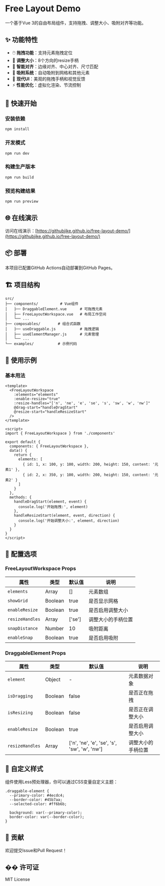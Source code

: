 # Free Layout Demo

一个基于Vue 3的自由布局组件，支持拖拽、调整大小、吸附对齐等功能。

## ✨ 功能特性

- 🖱️ **拖拽功能**：支持元素拖拽定位
- 📏 **调整大小**：8个方向的resize手柄
- 🎯 **智能对齐**：边缘对齐、中心对齐、尺寸匹配
- 📐 **吸附系统**：自动吸附到网格和其他元素
- 🎨 **现代UI**：美观的拖拽手柄和视觉反馈
- ⚡ **性能优化**：虚拟化渲染、节流控制

## 🚀 快速开始

### 安装依赖

```bash
npm install
```

### 开发模式

```bash
npm run dev
```

### 构建生产版本

```bash
npm run build
```

### 预览构建结果

```bash
npm run preview
```

## 🌐 在线演示

访问在线演示：[https://githubjike.github.io/free-layout-demo/](https://githubjike.github.io/free-layout-demo/)

## 📦 部署

本项目已配置GitHub Actions自动部署到GitHub Pages。

<!-- ### 自动部署

1. 推送到 `main` 或 `master` 分支
2. GitHub Actions自动构建和部署
3. 访问地址：`https://你的用户名.github.io/free-layout-demo`

### 手动部署

```bash
# 安装gh-pages
npm install -g gh-pages

# 构建并部署
npm run deploy
```

详细部署说明请查看 [DEPLOYMENT.md](./DEPLOYMENT.md) -->

## 🏗️ 项目结构

```
src/
├── components/          # Vue组件
│   ├── DraggableElement.vue      # 可拖拽元素
│   ├── FreeLayoutWorkspace.vue   # 布局工作空间
│   └── ...
├── composables/        # 组合式函数
│   ├── useDraggable.js           # 拖拽逻辑
│   ├── useElementManager.js      # 元素管理
│   └── ...
└── examples/           # 示例代码
```

## 🎯 使用示例

### 基本用法

```vue
<template>
  <FreeLayoutWorkspace
    :elements="elements"
    :enable-resize="true"
    :resize-handles="['n', 'ne', 'e', 'se', 's', 'sw', 'w', 'nw']"
    @drag-start="handleDragStart"
    @resize-start="handleResizeStart"
  />
</template>

<script>
import { FreeLayoutWorkspace } from './components'

export default {
  components: { FreeLayoutWorkspace },
  data() {
    return {
      elements: [
        { id: 1, x: 100, y: 100, width: 200, height: 150, content: '元素1' },
        { id: 2, x: 350, y: 100, width: 200, height: 150, content: '元素2' }
      ]
    }
  },
  methods: {
    handleDragStart(element, event) {
      console.log('开始拖拽:', element)
    },
    handleResizeStart(element, event, direction) {
      console.log('开始调整大小:', element, direction)
    }
  }
}
</script>
```

## 🔧 配置选项

### FreeLayoutWorkspace Props

| 属性 | 类型 | 默认值 | 说明 |
|------|------|--------|------|
| `elements` | Array | [] | 元素数组 |
| `showGrid` | Boolean | true | 是否显示网格 |
| `enableResize` | Boolean | true | 是否启用调整大小 |
| `resizeHandles` | Array | ['se'] | 调整大小的手柄位置 |
| `snapDistance` | Number | 10 | 吸附距离 |
| `enableSnap` | Boolean | true | 是否启用吸附 |

### DraggableElement Props

| 属性 | 类型 | 默认值 | 说明 |
|------|------|--------|------|
| `element` | Object | - | 元素数据对象 |
| `isDragging` | Boolean | false | 是否正在拖拽 |
| `isResizing` | Boolean | false | 是否正在调整大小 |
| `enableResize` | Boolean | true | 是否启用调整大小 |
| `resizeHandles` | Array | ['n', 'ne', 'e', 'se', 's', 'sw', 'w', 'nw'] | 调整大小的手柄位置 |

## 🎨 自定义样式

组件使用Less预处理器，你可以通过CSS变量自定义主题：

```less
.draggable-element {
  --primary-color: #4ecdc4;
  --border-color: #45b7aa;
  --selected-color: #ff6b6b;
  
  background: var(--primary-color);
  border-color: var(--border-color);
}
```

## 🤝 贡献

欢迎提交Issue和Pull Request！

## �� 许可证

MIT License
